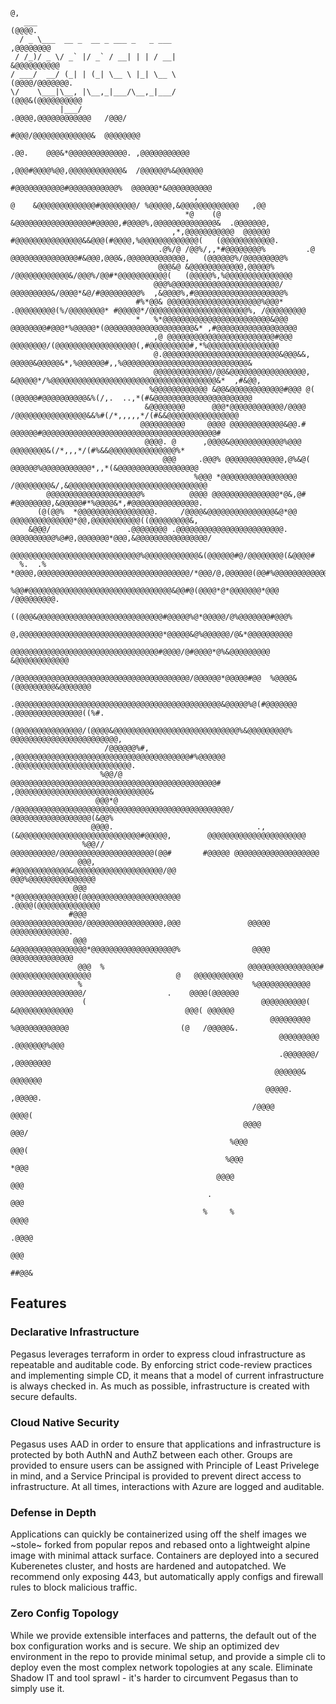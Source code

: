```
                                                                                                                                       @,
   ___                                                                                                                             (@@@@.
  / _ \___  __ _  __ _ ___ _   _ ___                                                                                           ,@@@@@@@@
 / /_)/ _ \/ _` |/ _` / __| | | / __|                                                                                       &@@@@@@@@@@
/ ___/  __/ (_| | (_| \__ \ |_| \__ \                                                                                   (@@@@/@@@@@@@.
\/    \___|\__, |\__,_|___/\__,_|___/                                                                               (@@@&(@@@@@@@@@@
           |___/                                                                                               .@@@@,@@@@@@@@@@@@   /@@@/
                                                                                                           #@@@/@@@@@@@@@@@@@&  @@@@@@@@
                                                                                               .@@.    @@@&*@@@@@@@@@@@@@. ,@@@@@@@@@@@
                                                                                          ,@@@#@@@@%@@,@@@@@@@@@@@@&  /@@@@@@%&@@@@@@
                                                                                      #@@@@@@@@@@@#@@@@@@@@@@@%  @@@@@@*&@@@@@@@@@@
                                         ,                                   @    &@@@@@@@@@@@@@#@@@@@@@@/ %@@@@@,&@@@@@@@@@@@@@   ,@@
                                       *@    (@                             &@@@@@@@@@@@@@@@@@#@@@@@,#@@@@%,@@@@@@@@@@@@@@&  .@@@@@@@,
                                    ,*,@@@@@@@@@@@  @@@@@@               #@@@@@@@@@@@@@@@&&@@@(#@@@@,%@@@@@@@@@@@@@(   (@@@@@@@@@@@@.
                                 .@%/@ /@@%/,,*#@@@@@@@@%         .@ @@@@@@@@@@@@@@@#&@@@,@@@&,@@@@@@@@@@@@@,   (@@@@@@%/@@@@@@@@@%
                                 @@@&@ &@@@@@@@@@@@@,@@@@@%      /@@@@@@@@@@@@&/@@@%/@@#*@@@@@@@@@@@(   (@@@@@%,%@@@@@@@@@@@@@@@
                                @@@%@@@@@@@@@@@@@@@@@@@@@@@@/  @@@@@@@@@&/@@@@*&@/#@@@@@@@@@%  ,&@@@@%,#@@@@@@@@@@@@@@@@@@@@%
                            #%*@@& @@@@@@@@@@@@@@@@@@@@@%@@@*  .@@@@@@@@@(%/@@@@@@@@* #@@@@@*/@@@@@@@@@@@@@@@@@@@@@@%, /@@@@@@@@@
                            *   %*@@@@@@@@@@@@@@@@@@@@@@@@&@@@  @@@@@@@@#@@@*%@@@@@*(@@@@@@@@@@@@@@@@@@@@&* ,#@@@@@@@@@@@@@@@@@@
                                ,@ @@@@@@@@@@@@@@@@@@@@@@@@#@@@   @@@@@@@@/(@@@@@@@@@@@@@@@@@@(,#@@@@@@@@@#,*%@@@@@@@@@@@@@@@@
                                @.@@@@@@@@@@@@@@@@@@@@@@@@@@&@@@&&,  @@@@@&@@@@@&*,%@@@@@@#,,%@@@@@@@@@@@@@@@@@@@@@@@@@@@@&
                                @@@@@@@@@@@@@/@@&@@@@@@@@@@@@@@@@@,   &@@@@@*/%@@@@@@@@@@@@@@@@@@@@@@@@@@@@@@@@@@@@@&*  ,#&@@,
                               %@@@@@@@@@@@@ &@@&@@@@@@@@@@@@#@@@ @(   (@@@@@#@@@@@@@@@@&%(/,.  ..,*(#&@@@@@@@@@@@@@@@@@@@@@@
                              &@@@@@@@@      @@@*@@@@@@@@@@@@/@@@@      /@@@@@@@@@@@@@@@@&&%#(/*,,,,,*/(#&&@@@@@@@@@@@@@@@@
                             @@@@@@@@@@     @@@@ @@@@@@@@@@@@&@@.#       @@@@@@#@@@@@@@@@@@@@@@@@@@@@@@@@@@@@@@@@@@@@@@#
                              @@@@. @      ,@@@@&@@@@@@@@@@@@%@@@        @@@@@@@@&(/*,,,*/(#%&&@@@@@@@@@@@@@@@%*
                                  @@@     .@@@% @@@@@@@@@@@@@,@%&@(      @@@@@@%@@@@@@@@@@@*,,*(&@@@@@@@@@@@@@@@@@@
                                         %@@@ *@@@@@@@@@@@@@@@@@       /@@@@@@@@&/,&@@@@@@@@@@@@@@@@@@@@@@@@@@@@@@@
        @@@@@@@@@@@@@@@@@@@@@%          @@@@ @@@@@@@@@@@@@@@*@&,@#   #@@@@@@@@,&@@@@@#*%@@@@&*,#@@@@@@@@@@@@@@@.
      (@(@@%  *@@@@@@@@@@@@@@@@@.     /@@@@&@@@@@@@@@@@@@@@&@*@@   @@@@@@@@@@@@@@*@@,@@@@@@@@@@@((@@@@@@@@@&,
    &@@@/                 .@@@@@@@@ .@@@@@@@@@@@@@@@@@@@@@@@@.  @@@@@@@@@@%@#@,@@@@@@@*@@@,&@@@@@@@@@@@@@@@@/
                            @@@@@@@@@@@@@@@@@@@@@@@@@@@@@%@@@@@@@@@@@@&(@@@@@@#@/@@@@@@@@(&@@@@#
  %.  .%                     *@@@@,@@@@@@@@@@@@@@@@@@@@@@@@@@@@@@@@@@/*@@@/@,@@@@@@(@@#%@@@@@@@@@@@@@@@(
                               %@@#@@@@@@@@@@@@@@@@@@@@@@@@@@@@@@@@&@@#@(@@@@*@*@@@@@@@*@@@ /@@@@@@@@@.
                                 ((@@@&@@@@@@@@@@@@@@@@@@@@@@@@@@@@#@@@@@%@*@@@@@/@%@@@@@@@#@@@%
                                   @,@@@@@@@@@@@@@@@@@@@@@@@@@@@@@@@@*@@@@@&@%@@@@@@/@&*@@@@@@@@@@
                                 @@@@@@@@@@@@@@@@@@@@@@@@@@@@@@@@@#@@@@/@#@@@@*@%&@@@@@@@@@          &@@@@@@@@@@@@
                            /@@@@@@@@@@@@@@@@@@@@@@@@@@@@@@@@@@@@@@@/@@@@@@*@@@@@#@@  %@@@@&      (@@@@@@@@@&@@@@@@@
                       .@@@@@@@@@@@@@@@@@@@@@@@@@@@@@@@@@@@@@@@@@@@@@@&@@@@@%@(#@@@@@@@         .@@@@@@@@@@@@@@@((%#.
                      (@@@@@@@@@@@@@@@/(@@@@&@@@@@@@@@@@@@@@@@@@@@@@@@@@@%&@@@@@@@@@%          @@@@@@@@@@@@@@@@@@@@@@@@,
                     /@@@@@@%#,        ,@@@@@@@@@@@@@@@@@@@@@@@@@@@@@@@@@@@@@@@#%@@@@@@      .@@@@@@@@@@@@@@@@@@@@@@@@@@.
                    %@@/@                 @@@@@@@@@@@@@@@@@@@@@@@@@@@@@@@@@@@@@@@@@@@@@@# ,@@@@@@@@@@@@@@@@@@@@@@@@@@@@@@&
                   @@@*@                     /@@@@@@@@@@@@@@@@@@@@@@@@@@@@@@@@@@@@@@@@@@@@@@@@/      @@@@@@@@@@@@@@@@@@(&@@%
                  @@@@.                                .,(&@@@@@@@@@@@@@@@@@@@@@@@@@@@#@@@@@,        @@@@@@@@@@@@@@@@@@@@@@
                %@@//                                  @@@@@@@@@@/@@@@@@@@@@@@@@@@@@@@@(@@#       #@@@@@ @@@@@@@@@@@@@@@@@@@
               @@@,                                  #@@@@@@@@@@@@&@@@@@@@@@@@@@@@@@@@@/@@               @@@%@@@@@@@@@@@@@@@
              @@@                                   *@@@@@@@@@@@@@@(@@@@@@@@@@@@@@@@@@@@@@              .@@@@(@@@@@@@@@@@@@@
             #@@@                                   @@@@@@@@@@@@@@@@/@@@@@@@@@@@@@@@@@,@@@               @@@@@ @@@@@@@@@@@@@.
              @@@                                   &@@@@@@@@@@@@@@@@*@@@@@@@@@@@@@@@@@@@%                @@@@  @@@@@@@@@@@@@@
               @@@  %                                @@@@@@@@@@@@@@@@# @@@@@@@@@@@@@@@@@@                   @   @@@@@@@@@@@
               %                                      %@@@@@@@@@@@@     @@@@@@@@@@@@@@@@/                  .    @@@@(@@@@@@
                (                                       @@@@@@@@@@(       &@@@@@@@@@@@@@                         @@@( @@@@@@
                                                          @@@@@@@@@          %@@@@@@@@@@@@                         (@   /@@@@@&.
                                                            @@@@@@@@@            .@@@@@@@%@@@
                                                            .@@@@@@@/                ,@@@@@@@@
                                                           @@@@@@&                     @@@@@@@
                                                         @@@@@.                        ,@@@@@.
                                                      /@@@@                             @@@@(
                                                    @@@@                                @@@/
                                                 %@@@                                  @@@(
                                                %@@@                                  *@@@
                                              @@@@                                    @@@
                                            .                                        @@@
                                           %     %                                  @@@@
                                                                                   .@@@@
                                                                                   @@@
                                                                                 ##@@&
```

## Features

### Declarative Infrastructure

Pegasus leverages terraform in order to express cloud infrastructure as repeatable and
auditable code.  By enforcing strict code-review practices and implementing simple CD,
it means that a model of current infrastructure is always checked in.  As much as possible,
infrastructure is created with secure defaults.

### Cloud Native Security

Pegasus uses AAD in order to ensure that applications and infrastructure is protected by
both AuthN and AuthZ between each other.  Groups are provided to ensure users can be assigned
with Principle of Least Privelege in mind, and a Service Principal is provided to prevent
direct access to infrastructure. At all times, interactions with Azure are logged and auditable.

### Defense in Depth

Applications can quickly be containerized using off the shelf images we ~stole~ forked from
popular repos and rebased onto a lightweight alpine image with minimal attack surface.  Containers
are deployed into a secured Kuberenetes cluster, and hosts are hardened and autopatched.  We recommend
only exposing 443, but automatically apply configs and firewall rules to block malicious traffic.

### Zero Config Topology

While we provide extensible interfaces and patterns, the default out of the box configuration
works and is secure.  We ship an optimized dev environment in the repo to provide minimal setup, and
provide a simple cli to deploy even the most complex network topologies at any scale.  Eliminate
Shadow IT and tool sprawl - it's harder to circumvent Pegasus than to simply use it.
